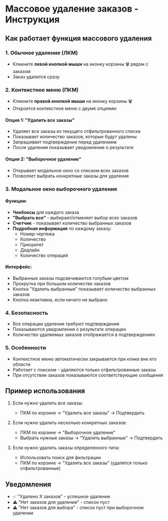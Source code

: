 # Массовое удаление заказов - Инструкция

## Как работает функция массового удаления

### 1. Обычное удаление (ЛКМ)
- Кликните **левой кнопкой мыши** на иконку корзины 🗑️ рядом с заказом
- Заказ удалится сразу

### 2. Контекстное меню (ПКМ)
- Кликните **правой кнопкой мыши** на иконку корзины 🗑️
- Откроется контекстное меню с двумя опциями:

#### Опция 1: "Удалить все заказы"
- Удаляет все заказы из текущего отфильтрованного списка
- Показывает количество заказов, которые будут удалены
- Запрашивает подтверждение перед удалением
- После удаления показывает уведомление о результате

#### Опция 2: "Выборочное удаление"
- Открывает модальное окно со списком всех заказов
- Позволяет выбрать конкретные заказы для удаления

### 3. Модальное окно выборочного удаления

#### Функции:
- **Чекбоксы** для каждого заказа
- **"Выбрать все"** - выбирает/отменяет выбор всех заказов
- **Счетчик** - показывает количество выбранных заказов
- **Подробная информация** по каждому заказу:
  - Номер чертежа
  - Количество
  - Приоритет
  - Дедлайн
  - Количество операций

#### Интерфейс:
- Выбранные заказы подсвечиваются голубым цветом
- Прокрутка при большом количестве заказов
- Кнопка "Удалить выбранные" показывает количество выбранных заказов
- Кнопка неактивна, если ничего не выбрано

### 4. Безопасность
- Все операции удаления требуют подтверждения
- Показываются уведомления о результате операции
- Количество удаляемых заказов отображается в подтверждениях

### 5. Особенности
- Контекстное меню автоматически закрывается при клике вне его области
- Работает с поиском - удаляются только отфильтрованные заказы
- При отсутствии заказов показываются соответствующие сообщения

## Пример использования

1. Если нужно удалить все заказы:
   - ПКМ по корзине → "Удалить все заказы" → Подтвердить

2. Если нужно удалить несколько конкретных заказов:
   - ПКМ по корзине → "Выборочное удаление"
   - Выбрать нужные заказы → "Удалить выбранные" → Подтвердить

3. Если нужно удалить заказы определенного типа:
   - Использовать поиск для фильтрации
   - ПКМ по корзине → "Удалить все заказы" (удалятся только отфильтрованные)

## Уведомления
- ✅ "Удалено X заказов" - успешное удаление
- ⚠️ "Нет заказов для удаления" - список пуст
- ⚠️ "Нет заказов для выбора" - список пуст при выборочном удалении
